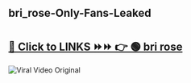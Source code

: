 
 ## bri_rose-Only-Fans-Leaked

# <h2><a href="https://clipsfans.com/bri_rose&ref=git">🔗 Click to LINKS ⏩⏩ 👉 🟢 bri rose </a></h2>

<a href="https://clipsfans.com/bri_rose&ref=git" rel="nofollow" data-target="animated-image.originalLink"><img src="https://i.ibb.co.com/xMMVF88/686577567.gif" alt="Viral Video Original" style="max-width: 100%; display: inline-block;" data-target="animated-image.originalImage"></a>
